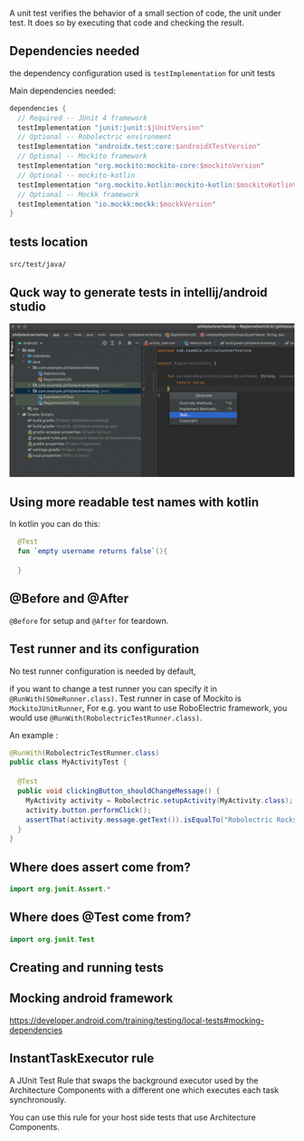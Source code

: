 A unit test verifies the behavior of a small section of code, the unit under test. It does so by executing that code and checking the result.

## Dependencies needed

the dependency configuration used is `testImplementation` for unit tests

Main dependencies needed:
```groovy
dependencies {
  // Required -- JUnit 4 framework
  testImplementation "junit:junit:$jUnitVersion"
  // Optional -- Robolectric environment
  testImplementation "androidx.test:core:$androidXTestVersion"
  // Optional -- Mockito framework
  testImplementation "org.mockito:mockito-core:$mockitoVersion"
  // Optional -- mockito-kotlin
  testImplementation "org.mockito.kotlin:mockito-kotlin:$mockitoKotlinVersion"
  // Optional -- Mockk framework
  testImplementation "io.mockk:mockk:$mockkVersion"
}
```

## tests location

`src/test/java/`

## Quck way to generate tests in intellij/android studio

![gen tests](images/quickgentests.png)

## Using more readable test names with kotlin

In kotlin you can do this:
```kotlin
  @Test
  fun `empty username returns false`(){
      
  }
```

## @Before and @After

`@Before` for setup and `@After` for teardown.

## Test runner and its configuration

No test runner configuration is needed by default, 

if you want to change a test runner you can specify it in `@RunWith(SOmeRunner.class)`.
Test runner in case of Mockito is `MockitoJUnitRunner`,
For e.g. you want to use RoboElectric framework, you would use `@RunWith(RobolectricTestRunner.class)`.

An example :
```java
@RunWith(RobolectricTestRunner.class)
public class MyActivityTest {

  @Test
  public void clickingButton_shouldChangeMessage() {
    MyActivity activity = Robolectric.setupActivity(MyActivity.class);
    activity.button.performClick();
    assertThat(activity.message.getText()).isEqualTo("Robolectric Rocks!");
  }
}
```

## Where does assert come from?

```kotlin
import org.junit.Assert.*
```

## Where does @Test come from?

```kotlin
import org.junit.Test
```

## Creating and running tests

## Mocking android framework

https://developer.android.com/training/testing/local-tests#mocking-dependencies

## InstantTaskExecutor rule

A JUnit Test Rule that swaps the background executor used by the Architecture Components with a different one which executes each task synchronously.

You can use this rule for your host side tests that use Architecture Components.


